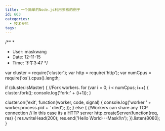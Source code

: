 ```yaml
---
title: 一个简单的Node.js利用多核的例子
id: 663
categories:
  - 技术专栏
tags:
---
```


/**
*
* User: maskwang
* Date: 12-11-15
* Time: 下午3:47
*/

var cluster = require('cluster');
var http = require('http');
var numCpus = require('os').cpus().length;

if (cluster.isMaster) {
//Fork workers.
for (var i = 0; i &lt; numCpus; i++) {
cluster.fork();
console.log('fork:' + (i+1));
}

cluster.on('exit', function(worker, code, signal) {
console.log('worker ' + worker.process.pid + ' died');
});
} else {
//Workers can share any TCP connection
// In this case its a HTTP server
http.createServer(function(req, res) {
res.writeHead(200);
res.end('Hello World---Mask!\n');
}).listen(8080);
}